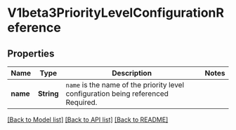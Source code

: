 # V1beta3PriorityLevelConfigurationReference

## Properties

Name | Type | Description | Notes
------------ | ------------- | ------------- | -------------
**name** | **String** | `name` is the name of the priority level configuration being referenced Required. | 

[[Back to Model list]](../README.md#documentation-for-models) [[Back to API list]](../README.md#documentation-for-api-endpoints) [[Back to README]](../README.md)


